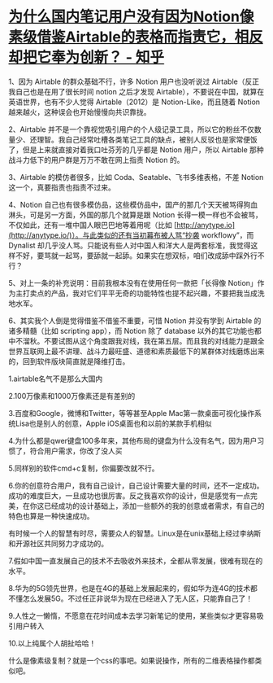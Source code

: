# [为什么国内笔记用户没有因为Notion像素级借鉴Airtable的表格而指责它，相反却把它奉为创新？ - 知乎](https://www.zhihu.com/question/460554490/answer/1976561343)

1、因为 Airtable 的群众基础不行，许多 Notion 用户也没听说过 Airtable（反正我自己也是在用了很长时间 notion 之后才发现 Airtable），不要说在中国，就算在英语世界，也有不少人觉得 Airtable（2012）是 Notion-Like，而且随着 Notion 越来越火，这种误会也开始慢慢向共识靠拢。

2、Airtable 并不是一个靠视觉吸引用户的个人级记录工具，所以它的粉丝不仅数量少、还理智。我自己经常吐槽各类笔记工具的缺点，被别人反驳也是家常便饭了，但是上来就直接对着我口吐芬芳的几乎都是 Notion 用户，所以 Airtable 那种战斗力低下的用户群是万万不敢在网上指责 Notion 的。

3、Airtable 的模仿者很多，比如 Coda、Seatable、飞书多维表格，不差 Notion 这一个，真要指责也指责不过来。

4、Notion 自己也有很多模仿品，这些模仿品中，国产的那几个天天被骂得狗血淋头，可是另一方面，外国的那几个就算是跟 Notion 长得一模一样也不会被骂，不仅如此，还有一堆中国人眼巴巴地等着用呢（比如 [http://anytype.io](http://anytype.io/)）。与此类似的还有当初幕布被人骂“抄袭 workflowy”，而 Dynalist 却几乎没人骂。只能说有些人对中国人和洋大人是两套标准，我觉得这样不好，要骂就一起骂，要舔就一起舔。如果实在想双标，咱们改成舔中踩外行不行？

5、对上一条的补充说明：目前我根本没有在使用任何一款把「长得像 Notion」作为主打卖点的产品，我对它们平平无奇的功能特性也提不起兴趣，不要把我当成洗地水军。

6、其实我个人倒是觉得借鉴不借鉴不重要，可惜 Notion 并没有学到 Airtable 的诸多精髓（比如 scripting app），而 Notion 除了 database 以外的其它功能也都中不溜秋。不要试图从这个角度跟我对线，我在第五层。而且我的对线能力是跟全世界互联网上最不讲理、战斗力最旺盛、道德和素质最低下的某群体对线磨炼出来的，回到软件版块简直就是降维打击。

1.airtable名气不是那么大国内

2.100万像素和1000万像素还是有差别的

3.百度和Google，微博和Twitter，等等甚至Apple Mac第一款桌面可视化操作系统Lisa也是别人的创意，Apple iOS桌面也和以前的某款手机相似

4.为什么都是qwer键盘100多年来，其他布局的键盘为什么没有名气，因为用户习惯了，符合用户需求，你改了没人买

5.同样别的软件cmd+c复制，你偏要改就不行。

6.你的创意符合用户，我有自己设计，自己设计需要大量的时间，还不一定成功。成功的难度巨大，一旦成功也很厉害。反之我喜欢你的设计，但是感觉有一点完美，在你这已经成功的设计基础上，添加一些额外的我的创意或者需求，有自己的特色也算是一种快速成功。

有时候一个人的智慧有时尽，需要众人的智慧。Linux是在unix基础上经过李纳斯和开源社区共同努力才成功的。

7.假如中国一直发展自己的技术不去吸收外来技术，全都从零发展，很难有现在的水平。

8.华为的5G领先世界，也是在4G的基础上发展起来的，假如华为连4G的技术都不懂怎么发展5G。不过任正非说华为现在已经进入了无人区，只能靠自己了！

9.人性之一懒惰，不愿意在花时间成本去学习新笔记的使用，某些类似才更容易吸引用户转入

10.以上纯属个人胡扯哈哈！

什么是像素级复制？就是一个css的事吧。如果说操作，所有的二维表格操作都类似吧。
